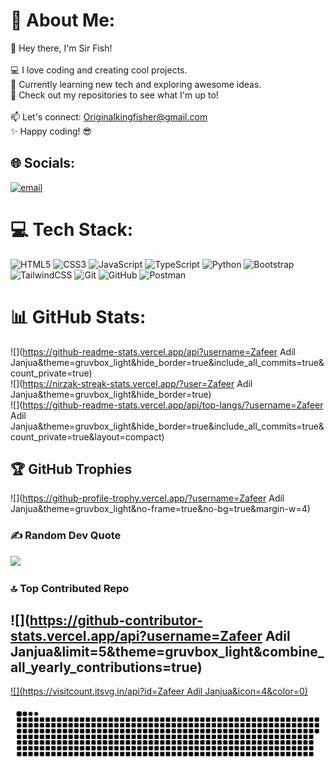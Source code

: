 # 💫 About Me:
👋 Hey there, I'm Sir Fish!<br><br>💻 I love coding and creating cool projects. <br>🌱 Currently learning new tech and exploring awesome ideas. <br>🚀 Check out my repositories to see what I'm up to! <br><br>📫 Let's connect: Originalkingfisher@gmail.com <br>✨ Happy coding! 😎<br>
## 🌐 Socials:
[![email](https://img.shields.io/badge/Email-D14836?logo=gmail&logoColor=white)](mailto:OriginalKingFisher@gmail.com)
# 💻 Tech Stack:
![HTML5](https://img.shields.io/badge/html5-%23E34F26.svg?style=for-the-badge&logo=html5&logoColor=white) ![CSS3](https://img.shields.io/badge/css3-%231572B6.svg?style=for-the-badge&logo=css3&logoColor=white) ![JavaScript](https://img.shields.io/badge/javascript-%23323330.svg?style=for-the-badge&logo=javascript&logoColor=%23F7DF1E) ![TypeScript](https://img.shields.io/badge/typescript-%23007ACC.svg?style=for-the-badge&logo=typescript&logoColor=white) ![Python](https://img.shields.io/badge/python-3670A0?style=for-the-badge&logo=python&logoColor=ffdd54) ![Bootstrap](https://img.shields.io/badge/bootstrap-%238511FA.svg?style=for-the-badge&logo=bootstrap&logoColor=white) ![TailwindCSS](https://img.shields.io/badge/tailwindcss-%2338B2AC.svg?style=for-the-badge&logo=tailwind-css&logoColor=white) ![Git](https://img.shields.io/badge/git-%23F05033.svg?style=for-the-badge&logo=git&logoColor=white) ![GitHub](https://img.shields.io/badge/github-%23121011.svg?style=for-the-badge&logo=github&logoColor=white) ![Postman](https://img.shields.io/badge/Postman-FF6C37?style=for-the-badge&logo=postman&logoColor=white)
# 📊 GitHub Stats:
![](https://github-readme-stats.vercel.app/api?username=Zafeer Adil Janjua&theme=gruvbox_light&hide_border=true&include_all_commits=true&count_private=true)<br/>
![](https://nirzak-streak-stats.vercel.app/?user=Zafeer Adil Janjua&theme=gruvbox_light&hide_border=true)<br/>
![](https://github-readme-stats.vercel.app/api/top-langs/?username=Zafeer Adil Janjua&theme=gruvbox_light&hide_border=true&include_all_commits=true&count_private=true&layout=compact)
## 🏆 GitHub Trophies
![](https://github-profile-trophy.vercel.app/?username=Zafeer Adil Janjua&theme=gruvbox_light&no-frame=true&no-bg=true&margin-w=4)
### ✍️ Random Dev Quote
![](https://quotes-github-readme.vercel.app/api?type=horizontal&theme=dark)
### 🔝 Top Contributed Repo
![](https://github-contributor-stats.vercel.app/api?username=Zafeer Adil Janjua&limit=5&theme=gruvbox_light&combine_all_yearly_contributions=true)
---
[![](https://visitcount.itsvg.in/api?id=Zafeer Adil Janjua&icon=4&color=0)](https://visitcount.itsvg.in)
<!-- Proudly created with GPRM ( https://gprm.itsvg.in ) -->
<picture>
  <source media="(prefers-color-scheme: dark)" srcset="https://raw.githubusercontent.com/Sirfish-CMD/Sirfish-CMD/output/github-snake-dark.svg" />
  <source media="(prefers-color-scheme: light)" srcset="https://raw.githubusercontent.com/Sirfish-CMD/Sirfish-CMD/output/github-snake.svg" />
  <img alt="github-snake" src="https://raw.githubusercontent.com/Sirfish-CMD/Sirfish-CMD/output/github-snake.svg" />
</picture>
